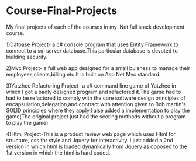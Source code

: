 # Course-Final-Projects
My final projects of each of the courses in my .Net full stack development course.

1)Datbase Project- a c# console program that uses Entity Framework to connect to a sql server database.This particular database is devoted to building security. 

2)Mvc Project- a full web app designed for a small buisness to manage their employees,clients,billing etc.It is built on Asp.Net Mvc standard.  

3)Yatzhee Refactoring Project- a c# command line game of Yatzhee in which I got a badly designed program and refactored it.The game had to had to be refactored to comply with the core software design principles of encapsulation,delegation,and contract with attention given to Bob martin's SOLID principles where they apply.I alse added a implementation to play the game(The original project just had the scoring methods without a program to play the game) 

4)Html Project-This is a  product review web page  which uses Html for structure, css for style and Jquery for interactivity.
I just added a 2nd version in which html is loaded dynamically from Jquery as opposed to the 1st version in which the html is hard coded.
